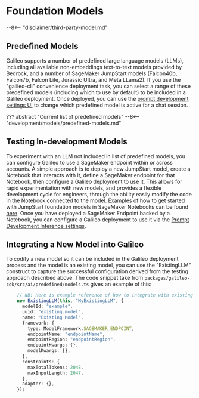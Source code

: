 # Foundation Models

--8<-- "disclaimer/third-party-model.md"

## Predefined Models

Galileo supports a number of predefined large language models (LLMs), including all available non-embeddings text-to-text models provided by Bedrock, and a number of SageMaker JumpStart models (Falcon40b, Falcon7b, Falcon Lite, Jurassic Ultra, and Meta LLama2). If you use the "galileo-cli" convenience deployment task, you can select a range of these predefined models (including which to use by default) to be included in a Galileo deployment. Once deployed, you can use the [prompt development settings UI](../chat-dev-settings/index.md) to change which predefined model is active for a chat session.

??? abstract "Current list of predefined models"
    --8<-- "development/models/predefined-models.md"

## Testing In-development Models

To experiment with an LLM not included in list of predefined models, you can configure Galileo to use a SageMaker endpoint within or across accounts. A simple approach is to deploy a new JumpStart model, create a Notebook that interacts with it, define a SageMaker endpoint for that Notebook, then configure a Galileo deployment to use it. This allows for rapid experimentation with new models, and provides a flexible development cycle for engineers, through the ability easily modify the code in the Notebook connected to the model. Examples of how to get started with JumpStart foundation models in SageMaker Notebooks can be found [here](https://github.com/aws/amazon-sagemaker-examples/tree/main/introduction_to_amazon_algorithms/jumpstart-foundation-models). Once you have deployed a SageMaker Endpoint backed by a Notebook, you can configure a Galileo deployment to use it via the [Prompt Development Inference settings](../chat-dev-settings/inference/).

## Integrating a New Model into Galileo

To codify a new model so it can be included in the Galileo deployment process and the model is an existing model, you can use the "ExistingLLM" construct to capture the successful configuration derived from the testing approach described above. The code snippet take from ```packages/galileo-cdk/src/ai/predefined/models.ts``` gives an example of this:

```typescript
    // NB: Here is example reference of how to integrate with existing model
    new ExistingLLM(this, "MyExistingLLM", {
      modelId: "example",
      uuid: "existing.model",
      name: "Existing Model",
      framework: {
        type: ModelFramework.SAGEMAKER_ENDPOINT,
        endpointName: "endpointName",
        endpointRegion: "endpointRegion",
        endpointKwargs: {},
        modelKwargs: {},
      },
      constraints: {
        maxTotalTokens: 2048,
        maxInputLength: 2047,
      },
      adapter: {},
    });
```
